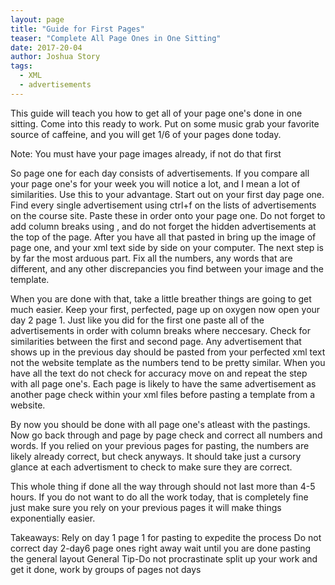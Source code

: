 ```yaml
---
layout: page
title: "Guide for First Pages"
teaser: "Complete All Page Ones in One Sitting"
date: 2017-20-04
author: Joshua Story
tags:
  - XML
  - advertisements
---
```


This guide will teach you how to get all of your page one's done in one sitting. Come into this ready to work. Put on some music grab your favorite source of caffeine, and you will get 1/6 of your pages done today. 

Note: You must have your page images already, if not do that first

So page one for each day consists of advertisements. If you compare all your page one's for your week you will notice a lot, and I mean a lot of similarities. Use this to your advantage. Start out on your first day page one. Find every single advertisement using ctrl+f on the lists of advertisements on the course site. Paste these in order onto your page one. Do not forget to add column breaks using <cb></cb>, and do not forget the hidden advertisements at the top of the page. After you have all that pasted in bring up the image of page one, and your xml text side by side on your computer. The next step is by far the most arduous part. Fix all the numbers, any words that are different, and any other discrepancies you find between your image and the template. 

When you are done with that, take a little breather things are going to get much easier. Keep your first, perfected, page up on oxygen now open your day 2 page 1. Just like you did for the first one paste all of the advertisements in order with column breaks where neccesary. Check for similarities between the first and second page. Any advertisement that shows up in the previous day should be pasted from your perfected xml text not the website template as the numbers tend to be pretty similar. When you have all the text do not check for accuracy move on and repeat the step with all page one's. Each page is likely to have the same advertisement as another page check within your xml files before pasting a template from a website.

By now you should be done with all page one's atleast with the pastings. Now go back through and page by page check and correct all numbers and words. If you relied on your previous pages for pasting, the numbers are likely already correct, but check anyways. It should take just a cursory glance at each advertisment to check to make sure they are correct. 

This whole thing if done all the way through should not last more than 4-5 hours. If you do not want to do all the work today, that is completely fine just make sure you rely on your previous pages it will make things exponentially easier.

Takeaways:
Rely on day 1 page 1 for pasting to expedite the process
Do not correct day 2-day6 page ones right away wait until you are done pasting the general layout
General Tip-Do not procrastinate split up your work and get it done, work by groups of pages not days
